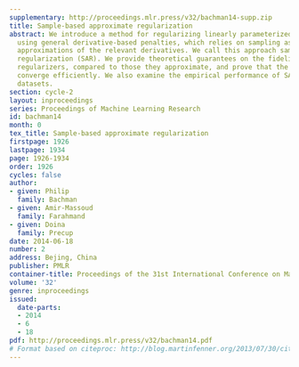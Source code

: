 ```yaml
---
supplementary: http://proceedings.mlr.press/v32/bachman14-supp.zip
title: Sample-based approximate regularization
abstract: We introduce a method for regularizing linearly parameterized functions
  using general derivative-based penalties, which relies on sampling as well as finite-difference
  approximations of the relevant derivatives. We call this approach sample-based approximate
  regularization (SAR). We provide theoretical guarantees on the fidelity of such
  regularizers, compared to those they approximate, and prove that the approximations
  converge efficiently. We also examine the empirical performance of SAR on several
  datasets.
section: cycle-2
layout: inproceedings
series: Proceedings of Machine Learning Research
id: bachman14
month: 0
tex_title: Sample-based approximate regularization
firstpage: 1926
lastpage: 1934
page: 1926-1934
order: 1926
cycles: false
author:
- given: Philip
  family: Bachman
- given: Amir-Massoud
  family: Farahmand
- given: Doina
  family: Precup
date: 2014-06-18
number: 2
address: Bejing, China
publisher: PMLR
container-title: Proceedings of the 31st International Conference on Machine Learning
volume: '32'
genre: inproceedings
issued:
  date-parts:
  - 2014
  - 6
  - 18
pdf: http://proceedings.mlr.press/v32/bachman14.pdf
# Format based on citeproc: http://blog.martinfenner.org/2013/07/30/citeproc-yaml-for-bibliographies/
---
```

